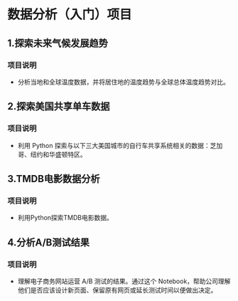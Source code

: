 # 数据分析（入门）项目

## 1.探索未来气候发展趋势

### 项目说明
*
    分析当地和全球温度数据，并将居住地的温度趋势与全球总体温度趋势对比。
 ## 2.探索美国共享单车数据
 ### 项目说明
 *
    利用 Python 探索与以下三大美国城市的自行车共享系统相关的数据：芝加哥、纽约和华盛顿特区。

  ## 3.TMDB电影数据分析
  ### 项目说明
  *
    利用Python探索TMDB电影数据。
  ## 4.分析A/B测试结果
  ### 项目说明
  *
    理解电子商务网站运营 A/B 测试的结果。通过这个 Notebook，帮助公司理解他们是否应该设计新页面、保留原有网页或延长测试时间以便做出决定。
